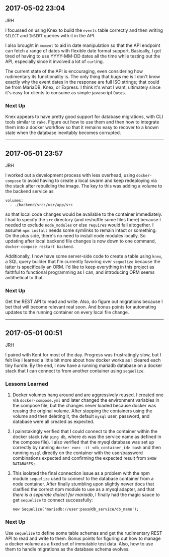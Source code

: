 ## 2017-05-02 23:04
JRH

I focussed on using Knex to build the `events` table correctly and then writing `SELECT` and `INSERT` queries with it in the API.

I also brought in `moment` to aid in date manipulation so that the API endpoint can fetch a range of dates with flexible date format support. Basically, I got tired of having to use YYYY-MM-DD dates all the time while testing out the API, especially since it involved a lot of `curl`ing.

The current state of the API is encouraging, even considering how rudimentary its functionality is. The only thing that bugs me is I don't know exactly why the event dates in the response are full ISO strings; that could be from MariaDB, Knex, or Express. I think it's what I want, ultimately since it's easy for clients to consume as simple javascript `Date`s.

### Next Up
Knex appears to have pretty good support for database migrations, with CLI tools similar to `rake`. Figure out how to use them and then how to integrate them into a docker workflow so that it remains easy to recover to a known state when the database inevitably becomes corrupted.

---

## 2017-05-01 23:57
JRH

I worked out a development process with less overhead, using `docker-compose` to avoid having to create a local swarm and keep redeploying via the stack after rebuilding the image. The key to this was adding a volume to the backend service as

    volumes:
      - ./backend/src:/usr/app/src

so that local code changes would be available to the container immediately. I had to specify the `src` directory (and reshuffle some files there) because I needed to exclude `node_modules` or else `require`s would fail altogether. I assume `npm install` needs some symlinks to remain intact or something. On the plus side, there's no need to install node modules locally. So updating after local backend file changes is now down to one command, `docker-compose restart backend`.


Additionally, I now have some server-side code to create a table using `knex`, a SQL query builder that I'm currently favoring over `sequelize` because the latter is specifically an ORM. I'd like to keep everything in this project as faithful to functional programming as I can, and introducing ORM seems antithetical to that.

### Next Up
Get the REST API to read and write. Also, do figure out migrations because I bet that will become relevant real soon. And bonus points for automating updates to the running container on every local file change.

---

## 2017-05-01 00:51
JRH

I paired with Kent for most of the day. Progress was frustratingly slow, but I felt like I learned a little bit more about how docker works as I cleared each tiny hurdle. By the end, I now have a running mariadb database on a docker stack that I can connect to from another container using `sequelize`.

### Lessons Learned
1. Docker volumes hang around and are aggressively reused. I created one via `docker-compose.yml` and later changed the environment variables in the compose file, but the changes never loaded because docker was reusing the original volume. After stopping the containers using the volume and then deleting it, the default `mysql` user, password, and database were all created as expected.

2. I painstakingly verified that I could connect to the container within the docker stack (via `ping db`, where `db` was the service name as defined in the compose file). I also verified that the mysql database was set up correctly by running `docker exec -it <db_container_id> bash` and then running `mysql` directly on the container with the user/password combinations expected and confirming the expected result from `SHOW DATABASES;`.

3. This isolated the final connection issue as a problem with the npm module `sequelize` used to connect to the database container from a node container. After finally stumbling upon slightly newer docs that clarified the correct npm module to use as a mysql adapter, and that _there is a separate dialect for mariadb_, I finally had the magic sauce to get `sequelize` to connect successfully:

    `new Sequelize('mariadb://user:pass@db_service/db_name');`

### Next Up
Use `sequelize` to define some table schemas and get the rudimentary REST API to read and write to them. Bonus points for figuring out how to manage a docker volume as a fixed set of immutable test data. Also, how to use them to handle migrations as the database schema evolves.
